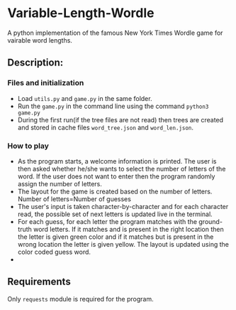# Variable-Length-Wordle

A python implementation of the famous New York Times Wordle game for vairable word lengths.

## Description:
### Files and initialization
- Load `utils.py` and `game.py` in the same folder.
- Run the `game.py` in the command line using the command `python3 game.py`
- During the first run(if the tree files are not read) then trees are created and stored in cache files `word_tree.json` and `word_len.json`.

### How to play
- As the program starts, a welcome information is printed. The user is then asked whether he/she wants to select the number of letters of the word. If the user does not want to enter then the program randomly assign the number of letters.
- The layout for the game is created based on the number of letters. Number of letters=Number of guesses
- The user's input is taken character-by-character and for each character read, the possible set of next letters is updated live in the terminal.
- For each guess, for each letter the program matches with the ground-truth word letters. If it matches and is present in the right location then the letter is given green color and if it matches but is present in the wrong location the letter is given yellow. The layout is updated using the color coded guess word.
- 

## Requirements
Only `requests` module is required for the program.
